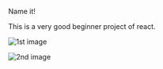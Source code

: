 Name it!


This is a very good beginner project of react.

![1st image](https://user-images.githubusercontent.com/70747292/129164820-92051ad1-7f96-4b3d-85fb-ec6177f349ab.PNG)

![2nd image](https://user-images.githubusercontent.com/70747292/129164726-2a7b456e-4403-482c-bea8-9f9718fdd73c.PNG)
